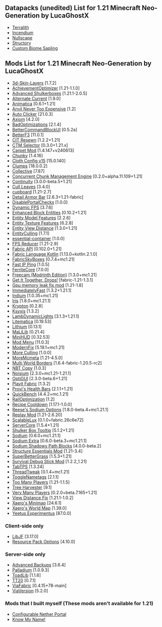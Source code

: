 ## **Datapacks (unedited) List for 1.21 Minecraft Neo-Generation by LucaGhostX**
- [Terralith](https://modrinth.com/datapack/terralith)
- [Incendium](https://modrinth.com/datapack/incendium)
- [Nullscape](https://modrinth.com/datapack/nullscape)
- [Structory](https://modrinth.com/datapack/structory)
- [Custom Biome Sapling](https://modrinth.com/datapack/terralith-biome-saplings)

## **Mods List for 1.21 Minecraft Neo-Generation by LucaGhostX**
- [3d\-Skin\-Layers](https://modrinth.com/mod/zV5r3pPn) [1\.7\.2]
- [AchievementOptimizer](https://www.curseforge.com/projects/912788) [1\.21\-1\.1\.0]
- [Advanced Shulkerboxes](https://modrinth.com/mod/PZAaSx6B) [1\.21\.1\-2\.0\.5]
- [Alternate Current](https://modrinth.com/mod/r0v8vy1s) [1\.9\.0]
- [Animatica](https://modrinth.com/mod/PRN43VSY) [0\.6\.1\+1\.21]
- [Anvil Never Too Expensive](https://modrinth.com/mod/TEOa2X8B) [1\.2]
- [Auto Clicker](https://modrinth.com/mod/r8axuw4u) [21\.0\.3]
- [Axiom](https://modrinth.com/mod/N6n5dqoA) [4\.2\.0]
- [BadOptimizations](https://modrinth.com/mod/g96Z4WVZ) [2\.1\.4]
- [BetterCommandBlockUI](https://modrinth.com/mod/8iQcgjQ2) [0\.5\.2a]
- [BetterF3](https://modrinth.com/mod/8shC1gFX) [11\.0\.1]
- [CIT Resewn](https://modrinth.com/mod/otVJckYQ) [1\.2\.2\+1\.21]
- [CTM Selector](https://modrinth.com/mod/6OpnBWtt) [0\.3\.0\+1\.21\.x]
- [Carpet Mod](https://modrinth.com/mod/TQTTVgYE) [1\.4\.147\+v240613]
- [Chunky](https://modrinth.com/mod/fALzjamp) [1\.4\.16]
- [Cloth Config v15](https://modrinth.com/mod/9s6osm5g) [15\.0\.140]
- [Clumps](https://modrinth.com/mod/Wnxd13zP) [18\.0\.0\.2]
- [Collective](https://modrinth.com/mod/e0M1UDsY) [7\.87]
- [Concurrent Chunk Management Engine](https://modrinth.com/mod/VSNURh3q) [0\.2\.0\+alpha\.11\.109\+1\.21]
- [Continuity](https://modrinth.com/mod/1IjD5062) [3\.0\.0\-beta\.5\+1\.21]
- [Cull Leaves](https://modrinth.com/mod/GNxdLCoP) [3\.4\.0]
- [cupboard](https://www.curseforge.com/projects/326652) [1\.21\-2\.7]
- [Detail Armor Bar](https://modrinth.com/mod/hAt6ty93) [2\.6\.3\+1\.21\-fabric]
- [DisablePortalChecks](https://modrinth.com/mod/uOzKOGGt) [1\.0\.0]
- [Dynamic FPS](https://modrinth.com/mod/LQ3K71Q1) [3\.7\.6]
- [Enhanced Block Entities](https://modrinth.com/mod/OVuFYfre) [0\.10\.2\+1\.21]
- [Entity Model Features](https://modrinth.com/mod/4I1XuqiY) [2\.2\.6]
- [Entity Texture Features](https://modrinth.com/mod/BVzZfTc1) [6\.2\.8]
- [Entity View Distance](https://modrinth.com/mod/ihnBJ6on) [1\.3\.0\+1\.21]
- [EntityCulling](https://modrinth.com/mod/NNAgCjsB) [1\.7\.1]
- [essential\-container](https://modrinth.com/mod/k2ZPuTBm) [1\.0\.0]
- [FPS Reducer](https://modrinth.com/mod/iZ10HXDj) [1\.21\-2\.9]
- [Fabric API](https://modrinth.com/mod/P7dR8mSH) [0\.102\.0\+1\.21]
- [Fabric Language Kotlin](https://modrinth.com/mod/Ha28R6CL) [1\.13\.0\+kotlin\.2\.1\.0]
- [FabricSkyBoxes](https://modrinth.com/mod/YBz7DOs8) [0\.7\.4\+mc1\.21]
- [Fast IP Ping](https://modrinth.com/mod/9mtu0sUO) [1\.0\.5]
- [FerriteCore](https://modrinth.com/mod/uXXizFIs) [7\.0\.0]
- [Freecam \(Modrinth Edition\)](https://modrinth.com/mod/XeEZ3fK2) [1\.3\.0\+mc1\.21]
- [Get It Together, Drops\!](https://modrinth.com/mod/T0OUgf8P) [fabric\-1\.21\-1\.3\.1]
- [Gpu memory leak fix mod](https://www.curseforge.com/projects/882495) [1\.21\-1\.8]
- [ImmediatelyFast](https://modrinth.com/mod/5ZwdcRci) [1\.3\.2\+1\.21\.1]
- [Indium](https://modrinth.com/mod/Orvt0mRa) [1\.0\.35\+mc1\.21]
- [Iris](https://modrinth.com/mod/YL57xq9U) [1\.8\.0\+mc1\.21\.1]
- [Krypton](https://modrinth.com/mod/fQEb0iXm) [0\.2\.8]
- [Ksyxis](https://modrinth.com/mod/2ecVyZ49) [1\.3\.2]
- [LambDynamicLights](https://modrinth.com/mod/yBW8D80W) [3\.1\.3\+1\.21\.1]
- [Litematica](https://modrinth.com/mod/bEpr0Arc) [0\.19\.53]
- [Lithium](https://modrinth.com/mod/gvQqBUqZ) [0\.13\.1]
- [MaLiLib](https://modrinth.com/mod/GcWjdA9I) [0\.21\.4]
- [MiniHUD](https://modrinth.com/mod/UMxybHE8) [0\.32\.53]
- [Mod Menu](https://modrinth.com/mod/mOgUt4GM) [11\.0\.3]
- [ModernFix](https://modrinth.com/mod/nmDcB62a) [5\.19\.1\+mc1\.21]
- [More Culling](https://modrinth.com/mod/51shyZVL) [1\.0\.0]
- [MoreMcmeta](https://modrinth.com/mod/HFlxNpln) [1\.21\-4\.5\.0]
- [Multi World Borders](https://modrinth.com/mod/M7MroYMU) [1\.6\.4\-fabric\-1\.20\.5\-rc2]
- [NBT Copy](https://modrinth.com/mod/XIIGRXeq) [1\.0\.3]
- [Noisium](https://modrinth.com/mod/KuNKN7d2) [2\.3\.0\+mc1\.21\-1\.21\.1]
- [OptiGUI](https://modrinth.com/mod/JuksLGBQ) [2\.3\.0\-beta\.6\+1\.21]
- [Playit Fabric](https://modrinth.com/mod/xd3SgXSp) [1\.3\.2]
- [Provi's Health Bars](https://modrinth.com/mod/4wDQsby8) [2\.1\.1\+1\.21]
- [QuickBench](https://modrinth.com/mod/v2yISwb0) [4\.4\.2\+mc\.1\.21]
- [RailOptimization](https://modrinth.com/mod/QSvN5pBU) [1\.2]
- [Recipe Cooldown](https://modrinth.com/mod/7LEWYKTV) [1\.17\.1\-1\.0\.0]
- [Reese's Sodium Options](https://modrinth.com/mod/Bh37bMuy) [1\.8\.0\-beta\.4\+mc1\.21\.1]
- [Replay Mod](https://modrinth.com/mod/Nv2fQJo5) [1\.21\-2\.6\.20]
- [ScalableLux](https://modrinth.com/mod/Ps1zyz6x) [0\.1\.0\+fabric\.26c6e72]
- [ServerCore](https://modrinth.com/mod/4WWQxlQP) [1\.5\.4\+1\.21]
- [Shulker Box Tooltip](https://modrinth.com/mod/2M01OLQq) [5\.1\.2\+1\.21]
- [Sodium](https://modrinth.com/mod/AANobbMI) [0\.6\.0\+mc1\.21\.1]
- [Sodium Extra](https://modrinth.com/mod/PtjYWJkn) [0\.6\.0\-beta\.3\+mc1\.21\.1]
- [Sodium Shadowy Path Blocks](https://modrinth.com/mod/EIa1eiMm) [4\.0\.0\-beta\.2]
- [Structure Essentials Mod](https://www.curseforge.com/projects/832882) [1\.21\-3\.4]
- [SuperBetterGrass](https://www.curseforge.com/projects/911433) [1\.5\.3\+1\.21]
- [Survival Debug Stick Mod](https://modrinth.com/mod/9rVMDWPD) [1\.2\.2\_1\.21]
- [TabTPS](https://modrinth.com/mod/cUhi3iB2) [1\.3\.24]
- [ThreadTweak](https://modrinth.com/mod/vSEH1ERy) [0\.1\.4\+mc1\.21]
- [ToggleNametags](https://modrinth.com/mod/qFlNttam) [2\.1\.1]
- [Too Many Players](https://modrinth.com/mod/KPVN4aiJ) [1\.21\-1\.1\.5]
- [Tree Harvester](https://modrinth.com/mod/abooMhox) [9\.1]
- [Very Many Players](https://modrinth.com/mod/wnEe9KBa) [0\.2\.0\+beta\.7\.165\+1\.21]
- [View Distance Fix](https://modrinth.com/mod/nxrXbh5K) [1\.21\.1\-1\.0\.2]
- [Xaero's Minimap](https://modrinth.com/mod/1bokaNcj) [24\.6\.1]
- [Xaero's World Map](https://modrinth.com/mod/NcUtCpym) [1\.39\.0]
- [Yeetus Experimentus](https://modrinth.com/mod/HaaH232J) [87\.0\.0]

### **Client-side only**

- [LibJF](https://modrinth.com/mod/WKwQAwke) [3\.17\.0]
- [Resource Pack Options](https://modrinth.com/mod/TiF5QWZY) [4\.10\.0]


### **Server-side only**

- [Advanced Backups](https://modrinth.com/mod/Jrmoreqs) [3\.6\.4]
- [Palladium](https://modrinth.com/mod/JNRr4jji) [1\.0\.9\.3]
- [ToadLib](https://modrinth.com/mod/CYQ7VYrM) [1\.1\.6]
- [TT20](https://modrinth.com/mod/YS3ZignI) [0\.7\.1]
- [ViaFabric](https://modrinth.com/mod/YlKdE5VK) [0\.4\.15\+78\-main]
- [ViaVersion](https://modrinth.com/mod/P1OZGk5p) [5\.2\.0]


### **Mods that I built myself** (These mods aren't available for 1.21)

- [Configurable Nether Portal](https://modrinth.com/mod/configurable-nether-portals)
- [Know My Name!](https://modrinth.com/mod/know-my-name)
